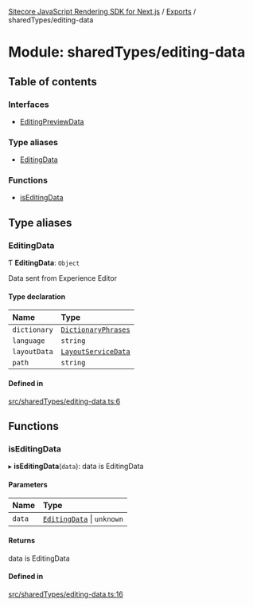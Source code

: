 [Sitecore JavaScript Rendering SDK for Next.js](../README.md) / [Exports](../modules.md) / sharedTypes/editing-data

# Module: sharedTypes/editing-data

## Table of contents

### Interfaces

- [EditingPreviewData](../interfaces/sharedTypes_editing_data.EditingPreviewData.md)

### Type aliases

- [EditingData](sharedTypes_editing_data.md#editingdata)

### Functions

- [isEditingData](sharedTypes_editing_data.md#iseditingdata)

## Type aliases

### EditingData

Ƭ **EditingData**: `Object`

Data sent from Experience Editor

#### Type declaration

| Name | Type |
| :------ | :------ |
| `dictionary` | [`DictionaryPhrases`](../interfaces/index.DictionaryPhrases.md) |
| `language` | `string` |
| `layoutData` | [`LayoutServiceData`](../interfaces/index.LayoutServiceData.md) |
| `path` | `string` |

#### Defined in

[src/sharedTypes/editing-data.ts:6](https://github.com/Sitecore/jss/blob/e49fd4cc/packages/sitecore-jss-nextjs/src/sharedTypes/editing-data.ts#L6)

## Functions

### isEditingData

▸ **isEditingData**(`data`): data is EditingData

#### Parameters

| Name | Type |
| :------ | :------ |
| `data` | [`EditingData`](sharedTypes_editing_data.md#editingdata) \| `unknown` |

#### Returns

data is EditingData

#### Defined in

[src/sharedTypes/editing-data.ts:16](https://github.com/Sitecore/jss/blob/e49fd4cc/packages/sitecore-jss-nextjs/src/sharedTypes/editing-data.ts#L16)
